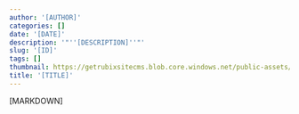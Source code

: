 ```yaml
---
author: '[AUTHOR]'
categories: []
date: '[DATE]'
description: '"''[DESCRIPTION]''"'
slug: '[ID]'
tags: []
thumbnail: https://getrubixsitecms.blob.core.windows.net/public-assets/content/v1/logo512.png
title: '[TITLE]'
---
```


[MARKDOWN]